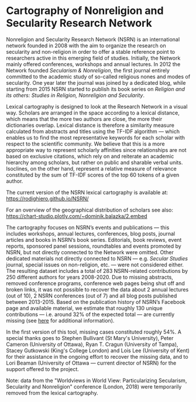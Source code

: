 # Cartography of Nonreligion and Secularity Research Network

Nonreligion and Secularity Research Network (NSRN) is an international network founded in 2008 with the aim to organize the research on secularity and non-religion in order to offer a stable reference point to researchers active in this emerging field of studies. Initially, the Network mainly offered conferences, workshops and annual lectures. In 2012 the Network founded *Secularism & Nonreligion*, the first journal entirely committed to the academic study of so-called religious nones and modes of secularity. One year later the journal was joined by a dedicated blog, while starting from 2015 NSRN started to publish its book series on *Religion and its others: Studies in Religion, Nonreligion and Secularity*.

Lexical cartography is designed to look at the Research Network in a visual way. Scholars are arranged in the space according to a lexical distance, which means that the more two authors are close, the more their dictionaries overlap. Lexical distance is therefore a similarity measure calculated from abstracts and titles using the TF-IDF algorithm — which enables us to find the most representative keywords for each scholar with respect to the scientific community. We believe that this is a more appropriate way to represent scholarly affinities since relationships are not based on exclusive citations, which rely on and reiterate an academic hierarchy among scholars, but rather on public and sharable verbal units. Isoclines, on the other hand, represent a relative measure of relevance constituted by the sum of TF-IDF scores of the top 60 tokens of a given author.

The current version of the NSRN lexical cartography is available at: https://rodighiero.github.io/NSRN/

For an overview of the geographical distribution of scholars see also: https://chart-studio.plotly.com/~dominik.balazka/2.embed

The cartography focuses on NSRN’s events and publications — this includes workshops, annual lectures, conferences, blog posts, journal articles and books in NSRN’s book series. Editorials, book reviews, event reports, sponsored panel sessions, roundtables and events promoted by NSRN, but not directly connected to the Network were omitted. Other dedicated materials not directly connected to NSRN — e.g. *Secular Studies* journal, special issues on non-religion, etc. — were not considered either. The resulting dataset includes a total of 283 NSRN-related contributions by 250 different authors for years 2008-2020. Due to missing abstracts, removed conference programs, conference web pages being shut off and broken links, it was not possible to recover the data about 2 annual lectures (out of 10), 2 NSRN conferences (out of 7) and all blog posts published between 2013-2015. Based on the publication history of NSRN’s Facebook page and available material, we estimate that roughly 130 unique contributions — i.e. around 32% of the expected total — are currently missing (see [here](https://chart-studio.plotly.com/~dominik.balazka/7) for additional information).

In the first version of this tool, missing cases constituted roughly 54%. A special thanks goes to Stephen Bullivant (St Mary's University), Peter Cameron (University of Ottawa), Ryan T. Cragun (University of Tampa), Stacey Gutkowski (King's College London) and Lois Lee (University of Kent) for their assistance in the ongoing effort to recover the missing data, and to Lori Beaman (University of Ottawa — current director of NSRN) for the support offered to the project.

Note: data from the "Worldviews in World View: Particularizing Secularism, Secularity and Nonreligion" conference (London, 2018) were temporarily removed from the lexical cartography.
